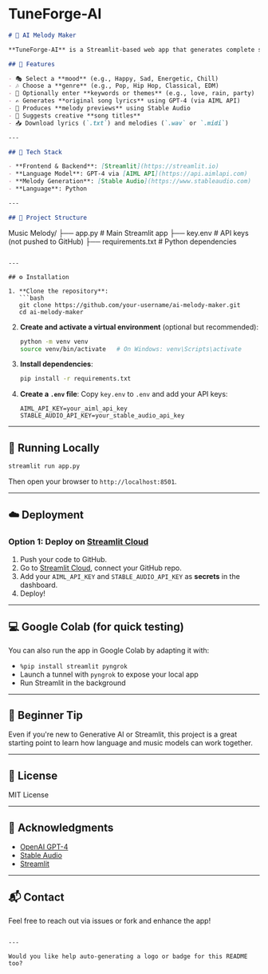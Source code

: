 # TuneForge-AI
```markdown
# 🎵 AI Melody Maker

**TuneForge-AI** is a Streamlit-based web app that generates complete song blueprints — including **lyrics**, **melody snippets**, and **suggested song titles** — based on your selected **mood**, **genre**, and **keywords**. It uses powerful AI APIs like GPT-4 and Stable Audio for creative content generation.

## 🚀 Features

- 🎭 Select a **mood** (e.g., Happy, Sad, Energetic, Chill)
- 🎶 Choose a **genre** (e.g., Pop, Hip Hop, Classical, EDM)
- 📝 Optionally enter **keywords or themes** (e.g., love, rain, party)
- ✍️ Generates **original song lyrics** using GPT-4 (via AIML API)
- 🎼 Produces **melody previews** using Stable Audio
- 🎤 Suggests creative **song titles**
- 📥 Download lyrics (`.txt`) and melodies (`.wav` or `.midi`)

---

## 🧠 Tech Stack

- **Frontend & Backend**: [Streamlit](https://streamlit.io)
- **Language Model**: GPT-4 via [AIML API](https://api.aimlapi.com)
- **Melody Generation**: [Stable Audio](https://www.stableaudio.com)
- **Language**: Python

---

## 📁 Project Structure

```
Music Melody/
├── app.py               # Main Streamlit app
├── key.env              # API keys (not pushed to GitHub)
├── requirements.txt     # Python dependencies
```

---

## ⚙️ Installation

1. **Clone the repository**:
   ```bash
   git clone https://github.com/your-username/ai-melody-maker.git
   cd ai-melody-maker
   ```

2. **Create and activate a virtual environment** (optional but recommended):
   ```bash
   python -m venv venv
   source venv/bin/activate   # On Windows: venv\Scripts\activate
   ```

3. **Install dependencies**:
   ```bash
   pip install -r requirements.txt
   ```

4. **Create a `.env` file**:
   Copy `key.env` to `.env` and add your API keys:
   ```
   AIML_API_KEY=your_aiml_api_key
   STABLE_AUDIO_API_KEY=your_stable_audio_api_key
   ```

---

## 🧪 Running Locally

```bash
streamlit run app.py
```

Then open your browser to `http://localhost:8501`.

---

## ☁️ Deployment

### Option 1: Deploy on [Streamlit Cloud](https://streamlit.io/cloud)

1. Push your code to GitHub.
2. Go to [Streamlit Cloud](https://streamlit.io/cloud), connect your GitHub repo.
3. Add your `AIML_API_KEY` and `STABLE_AUDIO_API_KEY` as **secrets** in the dashboard.
4. Deploy!

---

## 💻 Google Colab (for quick testing)

You can also run the app in Google Colab by adapting it with:

- `%pip install streamlit pyngrok`
- Launch a tunnel with `pyngrok` to expose your local app
- Run Streamlit in the background

---

## 🧠 Beginner Tip

Even if you're new to Generative AI or Streamlit, this project is a great starting point to learn how language and music models can work together.

---

## 📜 License

MIT License

---

## 🙌 Acknowledgments

- [OpenAI GPT-4](https://openai.com/)
- [Stable Audio](https://www.stableaudio.com)
- [Streamlit](https://streamlit.io)

---

## 📬 Contact

Feel free to reach out via issues or fork and enhance the app!

```

---

Would you like help auto-generating a logo or badge for this README too?
